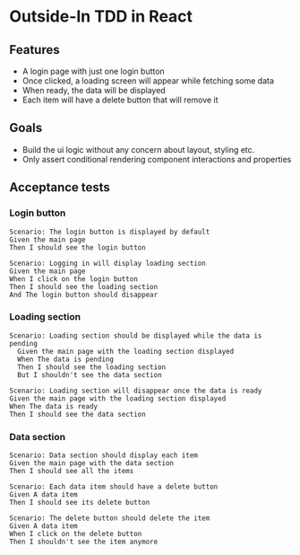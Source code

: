 # Outside-In TDD in React

## Features

- A login page with just one login button
- Once clicked, a loading screen will appear while fetching some data
- When ready, the data will be displayed
- Each item will have a delete button that will remove it

## Goals

- Build the ui logic without any concern about layout, styling etc.
- Only assert conditional rendering component interactions and properties

## Acceptance tests

### Login button

```gherkin
Scenario: The login button is displayed by default
Given the main page
Then I should see the login button

Scenario: Logging in will display loading section
Given the main page
When I click on the login button
Then I should see the loading section
And The login button should disappear
```

### Loading section

```gherkin
Scenario: Loading section should be displayed while the data is pending
  Given the main page with the loading section displayed
  When The data is pending
  Then I should see the loading section
  But I shouldn't see the data section

Scenario: Loading section will disappear once the data is ready
Given the main page with the loading section displayed
When The data is ready
Then I should see the data section
```

### Data section

```gherkin
Scenario: Data section should display each item
Given the main page with the data section
Then I should see all the items

Scenario: Each data item should have a delete button
Given A data item
Then I should see its delete button

Scenario: The delete button should delete the item
Given A data item
When I click on the delete button
Then I shouldn't see the item anymore 
```
